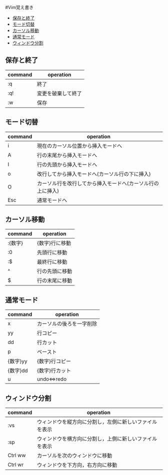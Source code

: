 #Vim覚え書き
* [保存と終了](https://github.com/KazushiKawamura/Vim#保存と終了)
* [モード切替](https://github.com/KazushiKawamura/Vim#モード切替)
* [カーソル移動](https://github.com/KazushiKawamura/Vim#カーソル移動)
* [通常モード](https://github.com/KazushiKawamura/Vim#通常モード)
* [ウィンドウ分割](https://github.com/KazushiKawamura/Vim#ウィンドウ分割)

## 保存と終了

|command|operation|
|---|---|
|:q|終了|
|:q!|変更を破棄して終了|
|:w|保存|

## モード切替

|command|operation|
|---|---|
|i|現在のカーソル位置から挿入モードへ|
|A|行の末尾から挿入モードへ|
|I|行の先頭から挿入モードへ|
|o|改行してから挿入モードへ(カーソル行の下に挿入)|
|O|カーソル行を改行してから挿入モードへ(カーソル行の上に挿入)|
|Esc|通常モードへ|

## カーソル移動

|command|operation|
|---|---|
|:{数字}|{数字}行に移動|
|:0|先頭行に移動|
|:$|最終行に移動|
|^|行の先頭に移動|
|$|行の末尾に移動|

## 通常モード

|command|operation|
|---|---|
|x|カーソルの後ろを一字削除|
|yy|行コピー|
|dd|行カット|
|p|ペースト|
|{数字}yy|{数字}行コピー|
|{数字}dd|{数字}行カット|
|u|undo⇔redo|

## ウィンドウ分割

|command|operation|
|---|---|
|:vs|ウィンドウを縦方向に分割し，左側に新しいファイルを表示|
|:sp|ウィンドウを横方向に分割し，上側に新しいファイルを表示|
|Ctrl ww|カーソルを次のウィンドウに移動|
|Ctrl wr|ウィンドウを下方向，右方向に移動|

